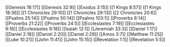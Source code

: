 [[Genesis 18:17]]
[[Genesis 32:9]]
[[Exodus 3:15]]
[[1 Kings 8:57]]
[[1 Kings 18:36]]
[[1 Chronicles 29:10]]
[[1 Chronicles 29:13]]
[[2 Chronicles 20:6]]
[[Psalms 25:14]]
[[Psalms 50:14]]
[[Psalms 103:1]]
[[Proverbs 8:14]]
[[Proverbs 21:22]]
[[Proverbs 24:5]]
[[Ecclesiastes 7:19]]
[[Ecclesiastes 9:16]]
[[Ecclesiastes 9:18]]
[[Isaiah 12:1]]
[[Jeremiah 33:3]]
[[Daniel 1:17]]
[[Daniel 2:18]]
[[Daniel 2:20]]
[[Daniel 2:29]]
[[Amos 3:7]]
[[Matthew 11:25]]
[[Luke 10:21]]
[[John 11:41]]
[[John 15:15]]
[[Revelation 1:1]]
[[Revelation 5:5]]
